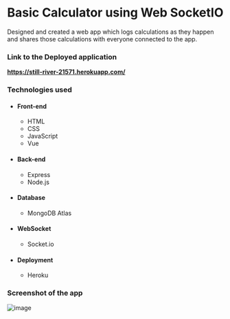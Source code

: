 # Basic Calculator using Web SocketIO

Designed and created a web app which logs calculations as they happen and shares those calculations with everyone connected to the app.

### Link to the Deployed application

<strong> https://still-river-21571.herokuapp.com/ </strong>

### Technologies used

* #### Front-end

  * HTML
  * CSS
  * JavaScript
  * Vue

* #### Back-end

  * Express
  * Node.js

* #### Database

  * MongoDB Atlas

* #### WebSocket

  * Socket.io

* #### Deployment

  * Heroku

### Screenshot of the app
  
 ![image](https://user-images.githubusercontent.com/54049200/103589632-b39bd400-4ea0-11eb-967b-4ca5dbc519a8.png)

